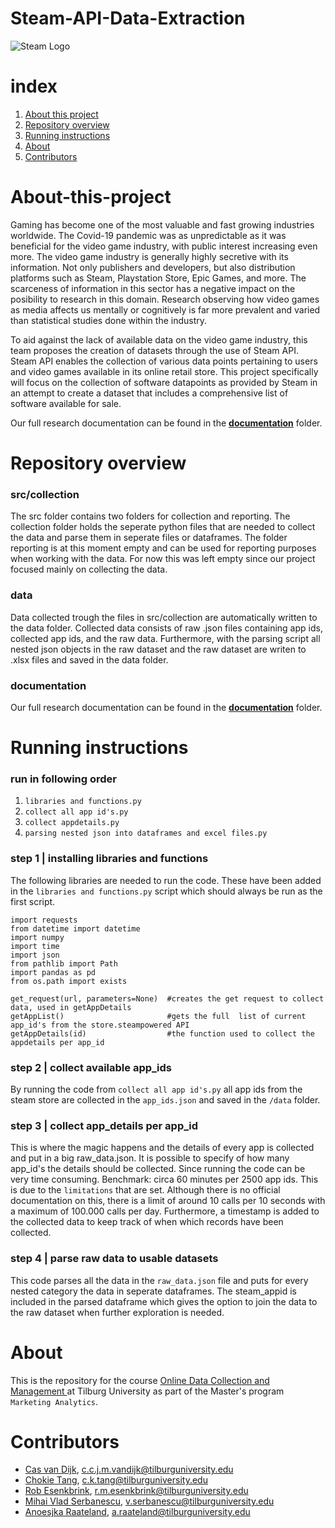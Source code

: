 

# Steam-API-Data-Extraction
![Steam Logo](https://upload.wikimedia.org/wikipedia/commons/8/87/New_Steam_Logo_with_name.jpg)


# index
1. [About this project](https://github.com/opgeROBt/steam-API#about-this-project)
2. [Repository overview](https://github.com/opgeROBt/steam-API#repository-overview)
3. [Running instructions](https://github.com/opgeROBt/steam-API#running-instructions)
4. [About](https://github.com/opgeROBt/steam-API#about) 
5. [Contributors](https://github.com/opgeROBt/steam-API#contributors) 
 

# About-this-project  

Gaming has become one of the most valuable and fast growing industries worldwide. The Covid-19 pandemic was as unpredictable as it was beneficial for the video game industry, with public interest increasing even more. The video game industry is generally highly secretive with its information. Not only publishers and developers, but also distribution platforms such as Steam, Playstation Store, Epic Games, and more. The scarceness of information in this sector has a negative impact on the posibility to research in this domain. Research observing how video games as media affects us mentally or cognitively is far more prevalent and varied than statistical studies done within the industry. 
   
  
To aid against the lack of available data on the video game industry, this team proposes the creation of datasets through the use of Steam API. Steam API enables the collection of various data points pertaining to users and video games available in its online retail store. This project specifically will focus on the collection of software datapoints as provided by Steam in an attempt to create a dataset that includes a comprehensive list of software available for sale.

Our full research documentation can be found in the [**documentation**](https://github.com/opgeROBt/steam-API/tree/main/documentation) folder. 

# Repository overview
### **src/collection** 
The src folder contains two folders for collection and reporting. The collection folder holds the seperate python files that are needed to collect the data and parse them in seperate files or dataframes. The folder reporting is at this moment empty and can be used for reporting purposes when working with the data. For now this was left empty since our project focused mainly on collecting the data. 

### **data** 
Data collected trough the files in src/collection are automatically written to the data folder. Collected data consists of raw .json files containing app ids, collected app ids, and the raw data. Furthermore, with the parsing script all nested json objects in the raw dataset and the raw dataset are writen to .xlsx files and saved in the data folder.  

### **documentation** 
Our full research documentation can be found in the [**documentation**](https://github.com/opgeROBt/steam-API/tree/main/documentation) folder. 


# Running instructions 

### **run in following order**  
1. `libraries and functions.py`  
2. `collect all app id's.py`  
3. `collect appdetails.py`
4. `parsing nested json into dataframes and excel files.py`

### **step 1 | installing libraries and functions**
The following libraries are needed to run the code. These have been added in the `libraries and functions.py` script which should always be run as the first script. 
 

```
import requests
from datetime import datetime
import numpy
import time
import json
from pathlib import Path
import pandas as pd
from os.path import exists
```

```
get_request(url, parameters=None)  #creates the get request to collect data, used in getAppDetails
getAppList()                       #gets the full  list of current app_id's from the store.steampowered API
getAppDetails(id)                  #the function used to collect the appdetails per app_id 
```

### **step 2 | collect available app_ids**
By running the code from `collect all app id's.py`  all app ids from the steam store are collected in the `app_ids.json`  and saved in the `/data` folder. 

### **step 3 | collect app_details per app_id**
This is where the magic happens and the details of every app is collected and put in a big raw_data.json. It is possible to specify of how many app_id's the details should be collected. Since running the code can be very time consuming. Benchmark: circa 60 minutes per 2500 app ids. This is due to the `limitations` that are set. Although there is no official documentation on this, there is a limit of around 10 calls per 10 seconds with a maximum of 100.000 calls per day. Furthermore, a timestamp is added to the collected data to keep track of when which records have been collected.  

### **step 4 | parse raw data to usable datasets**
This code parses all the data in the `raw_data.json` file and puts for every nested category the data in seperate dataframes. The steam_appid is included in the parsed dataframe which gives the option to join the data to the raw dataset when further exploration is needed.   

# About 
This is the repository for the course [Online Data Collection and Management ](https://odcm.hannesdatta.com/) at Tilburg University as part of the Master's program `Marketing Analytics`.    

# Contributors  
 * [Cas van Dijk](https://github.com/Cas-24), c.c.j.m.vandijk@tilburguniversity.edu
 * [Chokie Tang](https://github.com/chokietang), c.k.tang@tilburguniversity.edu
 * [Rob Esenkbrink](https://github.com/opgeROBt), r.m.esenkbrink@tilburguniversity.edu
 * [Mihai Vlad Serbanescu](https://github.com/MihaiVladS), v.serbanescu@tilburguniversity.edu
 * [Anoesjka Raateland](https://github.com/Anoesjka97), a.raateland@tilburguniversity.edu




